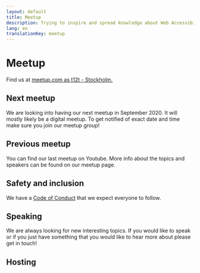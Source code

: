 ```yaml
---
layout: default
title: Meetup
description: Trying to inspire and spread knowledge about Web Accessibility
lang: en
translationKey: meetup
---
```


# Meetup

Find us at [meetup.com as t12t - Stockholm.](https://www.meetup.com/t12t-Stockholm)

## Next meetup

We are looking into having our next meetup in September 2020. It will mostly likely be a digital meetup. To get notified of exact date and time make sure you join our meetup group!

## Previous meetup

You can find our last meetup on Youtube. More info about the topics and speakers can be found on our meetup page.

## Safety and inclusion

We have a [Code of Conduct](/en/code-of-conduct/) that we expect everyone to follow.

## Speaking

We are always looking for new interesting topics. If you would like to speak or if you just have something that you would like to hear more about please get in touch!

## Hosting

